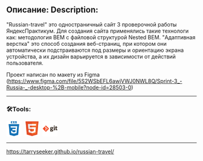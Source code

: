 ## Описание: Description:

"Russian-travel" это одностраничный сайт 3 проверочной работы ЯндексПрактикум.
Для создания сайта применялись такие технологи как:
методология BEM с файловой структурой Nested BEM.
"Адаптивная верстка" это способ создания веб-страниц, при котором они автоматически подстраиваются под размеры и ориентацию экрана устройства, а их дизайн варьируется в зависимости от действий пользователя.

Проект написан по макету из Figma (https://www.figma.com/file/5S2WSbEFL6awjVWJ0NWL8Q/Sprint-3_-Russia-_-desktop-%2B-mobile?node-id=28503-0)

---

### :hammer_and_wrench:Tools:
<div>
<img src="https://github.com/devicons/devicon/blob/master/icons/css3/css3-plain-wordmark.svg"  title="CSS3" alt="CSS" width="40" height="40"/>&nbsp;
  <img src="https://github.com/devicons/devicon/blob/master/icons/html5/html5-original.svg" title="HTML5" alt="HTML" width="40" height="40"/>&nbsp;
   <img src="https://github.com/devicons/devicon/blob/master/icons/git/git-original-wordmark.svg" title="Git" **alt="Git" width="40" height="40"/>
</div>

---

https://tarryseeker.github.io/russian-travel/
